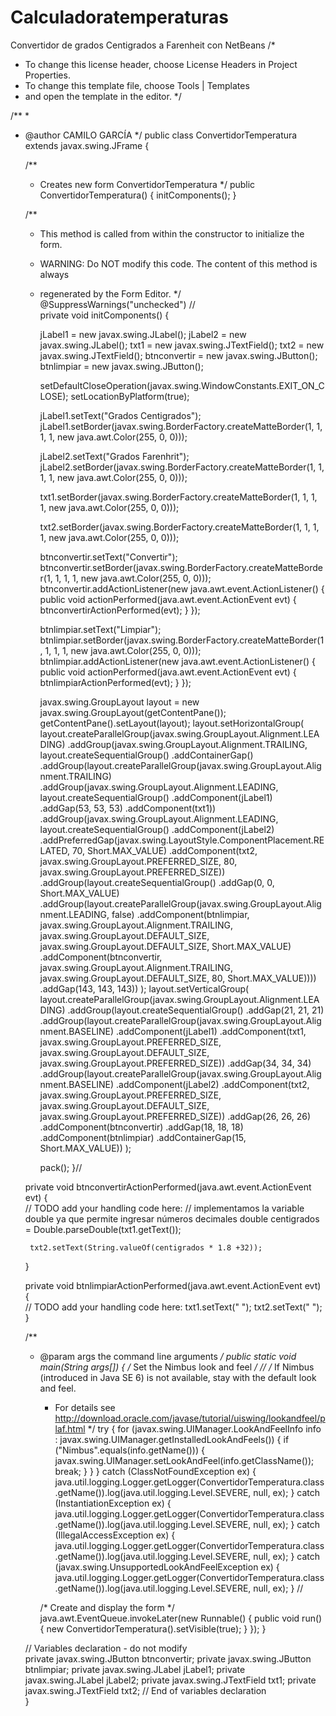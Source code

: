# Calculadoratemperaturas
Convertidor de grados Centigrados a Farenheit  con NetBeans
/*
 * To change this license header, choose License Headers in Project Properties.
 * To change this template file, choose Tools | Templates
 * and open the template in the editor.
 */

/**
 *
 * @author CAMILO GARCÍA
 */
public class ConvertidorTemperatura extends javax.swing.JFrame {

    /**
     * Creates new form ConvertidorTemperatura
     */
    public ConvertidorTemperatura() {
        initComponents();
    }

    /**
     * This method is called from within the constructor to initialize the form.
     * WARNING: Do NOT modify this code. The content of this method is always
     * regenerated by the Form Editor.
     */
    @SuppressWarnings("unchecked")
    // <editor-fold defaultstate="collapsed" desc="Generated Code">                          
    private void initComponents() {

        jLabel1 = new javax.swing.JLabel();
        jLabel2 = new javax.swing.JLabel();
        txt1 = new javax.swing.JTextField();
        txt2 = new javax.swing.JTextField();
        btnconvertir = new javax.swing.JButton();
        btnlimpiar = new javax.swing.JButton();

        setDefaultCloseOperation(javax.swing.WindowConstants.EXIT_ON_CLOSE);
        setLocationByPlatform(true);

        jLabel1.setText("Grados Centigrados");
        jLabel1.setBorder(javax.swing.BorderFactory.createMatteBorder(1, 1, 1, 1, new java.awt.Color(255, 0, 0)));

        jLabel2.setText("Grados Farenhrit");
        jLabel2.setBorder(javax.swing.BorderFactory.createMatteBorder(1, 1, 1, 1, new java.awt.Color(255, 0, 0)));

        txt1.setBorder(javax.swing.BorderFactory.createMatteBorder(1, 1, 1, 1, new java.awt.Color(255, 0, 0)));

        txt2.setBorder(javax.swing.BorderFactory.createMatteBorder(1, 1, 1, 1, new java.awt.Color(255, 0, 0)));

        btnconvertir.setText("Convertir");
        btnconvertir.setBorder(javax.swing.BorderFactory.createMatteBorder(1, 1, 1, 1, new java.awt.Color(255, 0, 0)));
        btnconvertir.addActionListener(new java.awt.event.ActionListener() {
            public void actionPerformed(java.awt.event.ActionEvent evt) {
                btnconvertirActionPerformed(evt);
            }
        });

        btnlimpiar.setText("Limpiar");
        btnlimpiar.setBorder(javax.swing.BorderFactory.createMatteBorder(1, 1, 1, 1, new java.awt.Color(255, 0, 0)));
        btnlimpiar.addActionListener(new java.awt.event.ActionListener() {
            public void actionPerformed(java.awt.event.ActionEvent evt) {
                btnlimpiarActionPerformed(evt);
            }
        });

        javax.swing.GroupLayout layout = new javax.swing.GroupLayout(getContentPane());
        getContentPane().setLayout(layout);
        layout.setHorizontalGroup(
            layout.createParallelGroup(javax.swing.GroupLayout.Alignment.LEADING)
            .addGroup(javax.swing.GroupLayout.Alignment.TRAILING, layout.createSequentialGroup()
                .addContainerGap()
                .addGroup(layout.createParallelGroup(javax.swing.GroupLayout.Alignment.TRAILING)
                    .addGroup(javax.swing.GroupLayout.Alignment.LEADING, layout.createSequentialGroup()
                        .addComponent(jLabel1)
                        .addGap(53, 53, 53)
                        .addComponent(txt1))
                    .addGroup(javax.swing.GroupLayout.Alignment.LEADING, layout.createSequentialGroup()
                        .addComponent(jLabel2)
                        .addPreferredGap(javax.swing.LayoutStyle.ComponentPlacement.RELATED, 70, Short.MAX_VALUE)
                        .addComponent(txt2, javax.swing.GroupLayout.PREFERRED_SIZE, 80, javax.swing.GroupLayout.PREFERRED_SIZE))
                    .addGroup(layout.createSequentialGroup()
                        .addGap(0, 0, Short.MAX_VALUE)
                        .addGroup(layout.createParallelGroup(javax.swing.GroupLayout.Alignment.LEADING, false)
                            .addComponent(btnlimpiar, javax.swing.GroupLayout.Alignment.TRAILING, javax.swing.GroupLayout.DEFAULT_SIZE, javax.swing.GroupLayout.DEFAULT_SIZE, Short.MAX_VALUE)
                            .addComponent(btnconvertir, javax.swing.GroupLayout.Alignment.TRAILING, javax.swing.GroupLayout.DEFAULT_SIZE, 80, Short.MAX_VALUE))))
                .addGap(143, 143, 143))
        );
        layout.setVerticalGroup(
            layout.createParallelGroup(javax.swing.GroupLayout.Alignment.LEADING)
            .addGroup(layout.createSequentialGroup()
                .addGap(21, 21, 21)
                .addGroup(layout.createParallelGroup(javax.swing.GroupLayout.Alignment.BASELINE)
                    .addComponent(jLabel1)
                    .addComponent(txt1, javax.swing.GroupLayout.PREFERRED_SIZE, javax.swing.GroupLayout.DEFAULT_SIZE, javax.swing.GroupLayout.PREFERRED_SIZE))
                .addGap(34, 34, 34)
                .addGroup(layout.createParallelGroup(javax.swing.GroupLayout.Alignment.BASELINE)
                    .addComponent(jLabel2)
                    .addComponent(txt2, javax.swing.GroupLayout.PREFERRED_SIZE, javax.swing.GroupLayout.DEFAULT_SIZE, javax.swing.GroupLayout.PREFERRED_SIZE))
                .addGap(26, 26, 26)
                .addComponent(btnconvertir)
                .addGap(18, 18, 18)
                .addComponent(btnlimpiar)
                .addContainerGap(15, Short.MAX_VALUE))
        );

        pack();
    }// </editor-fold>                        

    private void btnconvertirActionPerformed(java.awt.event.ActionEvent evt) {                                             
        // TODO add your handling code here:
        // implementamos la variable double ya que permite ingresar números decimales
        double centigrados = Double.parseDouble(txt1.getText());
        
        txt2.setText(String.valueOf(centigrados * 1.8 +32));
    }                                            

    private void btnlimpiarActionPerformed(java.awt.event.ActionEvent evt) {                                           
        // TODO add your handling code here:
        txt1.setText(" ");
        txt2.setText(" ");
    }                                          

    /**
     * @param args the command line arguments
     */
    public static void main(String args[]) {
        /* Set the Nimbus look and feel */
        //<editor-fold defaultstate="collapsed" desc=" Look and feel setting code (optional) ">
        /* If Nimbus (introduced in Java SE 6) is not available, stay with the default look and feel.
         * For details see http://download.oracle.com/javase/tutorial/uiswing/lookandfeel/plaf.html 
         */
        try {
            for (javax.swing.UIManager.LookAndFeelInfo info : javax.swing.UIManager.getInstalledLookAndFeels()) {
                if ("Nimbus".equals(info.getName())) {
                    javax.swing.UIManager.setLookAndFeel(info.getClassName());
                    break;
                }
            }
        } catch (ClassNotFoundException ex) {
            java.util.logging.Logger.getLogger(ConvertidorTemperatura.class.getName()).log(java.util.logging.Level.SEVERE, null, ex);
        } catch (InstantiationException ex) {
            java.util.logging.Logger.getLogger(ConvertidorTemperatura.class.getName()).log(java.util.logging.Level.SEVERE, null, ex);
        } catch (IllegalAccessException ex) {
            java.util.logging.Logger.getLogger(ConvertidorTemperatura.class.getName()).log(java.util.logging.Level.SEVERE, null, ex);
        } catch (javax.swing.UnsupportedLookAndFeelException ex) {
            java.util.logging.Logger.getLogger(ConvertidorTemperatura.class.getName()).log(java.util.logging.Level.SEVERE, null, ex);
        }
        //</editor-fold>

        /* Create and display the form */
        java.awt.EventQueue.invokeLater(new Runnable() {
            public void run() {
                new ConvertidorTemperatura().setVisible(true);
            }
        });
    }

    // Variables declaration - do not modify                     
    private javax.swing.JButton btnconvertir;
    private javax.swing.JButton btnlimpiar;
    private javax.swing.JLabel jLabel1;
    private javax.swing.JLabel jLabel2;
    private javax.swing.JTextField txt1;
    private javax.swing.JTextField txt2;
    // End of variables declaration                   
}
